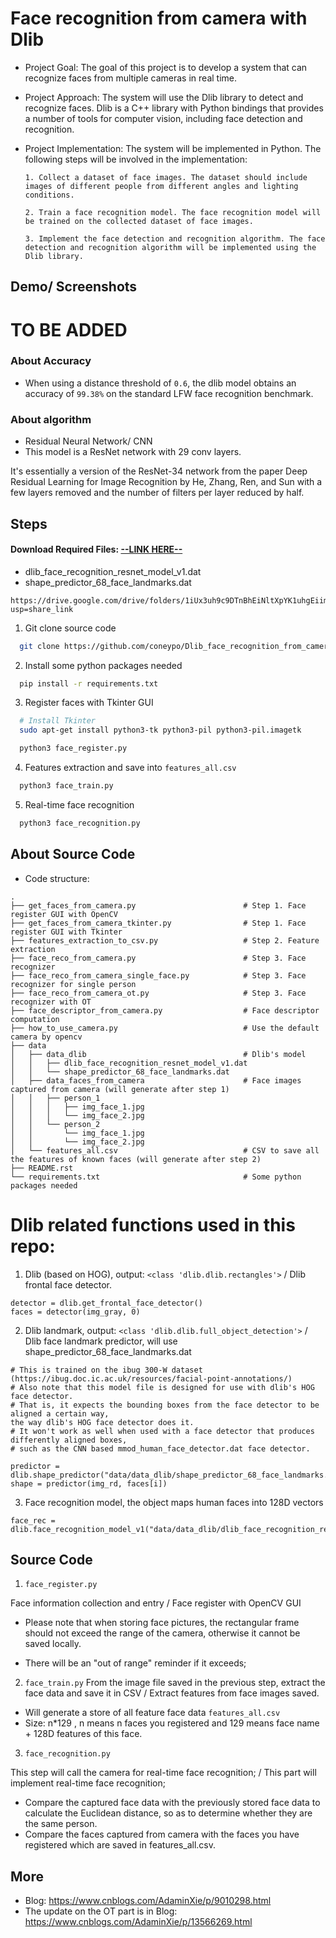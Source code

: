 
# Face recognition from camera with Dlib

* Project Goal: The goal of this project is to develop a system that can recognize faces from multiple cameras in real time.

* Project Approach: The system will use the Dlib library to detect and recognize faces. Dlib is a C++ library with Python bindings that provides a number of tools for computer vision, including face detection and recognition.

* Project Implementation: The system will be implemented in Python. The following steps will be involved in the implementation:

      1. Collect a dataset of face images. The dataset should include images of different people from different angles and lighting conditions.

      2. Train a face recognition model. The face recognition model will be trained on the collected dataset of face images.

      3. Implement the face detection and recognition algorithm. The face detection and recognition algorithm will be implemented using the Dlib library.
## Demo/ Screenshots
# TO BE ADDED
### About Accuracy
   - When using a distance threshold of `0.6`, the dlib model obtains an accuracy of `99.38%` on the standard LFW face recognition benchmark.

### About algorithm
   - Residual Neural Network/ CNN
   - This model is a ResNet network with 29 conv layers. 
   
It's essentially a version of the ResNet-34 network from the paper Deep Residual Learning for Image Recognition by He, Zhang, Ren, and Sun with a few layers removed and the number of filters per layer reduced by half.



## Steps 

#### Download Required Files: [--LINK HERE--](https://drive.google.com/drive/folders/1iUx3uh9c9DTnBhEiNltXpYK1uhgEiim6?usp=share_link)
- dlib_face_recognition_resnet_model_v1.dat
- shape_predictor_68_face_landmarks.dat


```
https://drive.google.com/drive/folders/1iUx3uh9c9DTnBhEiNltXpYK1uhgEiim6?usp=share_link
```

1. Git clone source code
```bash
  git clone https://github.com/coneypo/Dlib_face_recognition_from_camera
```

2. Install some python packages needed
```bash
  pip install -r requirements.txt
```

3. Register faces with Tkinter GUI
```bash
  # Install Tkinter
  sudo apt-get install python3-tk python3-pil python3-pil.imagetk

  python3 face_register.py
```

4. Features extraction and save into `features_all.csv`

```bash
  python3 face_train.py
```

5. Real-time face recognition
```bash
  python3 face_recognition.py
```

## About Source Code
- Code structure:

```
.
├── get_faces_from_camera.py                        # Step 1. Face register GUI with OpenCV
├── get_faces_from_camera_tkinter.py                # Step 1. Face register GUI with Tkinter
├── features_extraction_to_csv.py                   # Step 2. Feature extraction
├── face_reco_from_camera.py                        # Step 3. Face recognizer
├── face_reco_from_camera_single_face.py            # Step 3. Face recognizer for single person
├── face_reco_from_camera_ot.py                     # Step 3. Face recognizer with OT
├── face_descriptor_from_camera.py                  # Face descriptor computation
├── how_to_use_camera.py                            # Use the default camera by opencv
├── data
│   ├── data_dlib                                   # Dlib's model
│   │   ├── dlib_face_recognition_resnet_model_v1.dat
│   │   └── shape_predictor_68_face_landmarks.dat
│   ├── data_faces_from_camera                      # Face images captured from camera (will generate after step 1)
│   │   ├── person_1
│   │   │   ├── img_face_1.jpg
│   │   │   └── img_face_2.jpg
│   │   └── person_2
│   │       └── img_face_1.jpg
│   │       └── img_face_2.jpg
│   └── features_all.csv                            # CSV to save all the features of known faces (will generate after step 2)
├── README.rst
└── requirements.txt                                # Some python packages needed
```
# Dlib related functions used in this repo:

1. Dlib (based on HOG), output: `<class 'dlib.dlib.rectangles'>` / Dlib frontal face detector.

```
detector = dlib.get_frontal_face_detector()
faces = detector(img_gray, 0)
```

2. Dlib landmark, output: `<class 'dlib.dlib.full_object_detection'>` / Dlib face landmark predictor, will use shape_predictor_68_face_landmarks.dat

```
# This is trained on the ibug 300-W dataset (https://ibug.doc.ic.ac.uk/resources/facial-point-annotations/)
# Also note that this model file is designed for use with dlib's HOG face detector.
# That is, it expects the bounding boxes from the face detector to be aligned a certain way,
the way dlib's HOG face detector does it.
# It won't work as well when used with a face detector that produces differently aligned boxes,
# such as the CNN based mmod_human_face_detector.dat face detector.

predictor = dlib.shape_predictor("data/data_dlib/shape_predictor_68_face_landmarks.dat")
shape = predictor(img_rd, faces[i])
```
3. Face recognition model, the object maps human faces into 128D vectors

```
face_rec = dlib.face_recognition_model_v1("data/data_dlib/dlib_face_recognition_resnet_model_v1.dat")

```
## Source Code
1. `face_register.py`

Face information collection and entry / Face register with OpenCV GUI

- Please note that when storing face pictures, the rectangular frame should not exceed the range of the camera, otherwise it cannot be saved locally.

- There will be an "out of range" reminder if it exceeds;

2. `face_train.py`
From the image file saved in the previous step, extract the face data and save it in CSV / Extract features from face images saved.

  - Will generate a store of all feature face data `features_all.csv`
  - Size: n*129 , n means n faces you registered and 129 means face name + 128D features of this face.

3. `face_recognition.py`

This step will call the camera for real-time face recognition; / This part will implement real-time face recognition;

  - Compare the captured face data with the previously stored face data to calculate the Euclidean distance, so as to determine whether they are the same person.
  - Compare the faces captured from camera with the faces you have registered which are saved in features_all.csv.
## More

  - Blog: https://www.cnblogs.com/AdaminXie/p/9010298.html
  - The update on the OT part is in Blog: https://www.cnblogs.com/AdaminXie/p/13566269.html